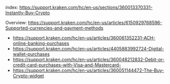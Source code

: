 index: https://support.kraken.com/hc/en-us/sections/360013370331-Instantly-Buy-Crypto

Overview: https://support.kraken.com/hc/en-us/articles/6150929768596-Supported-currencies-and-payment-methods
- https://support.kraken.com/hc/en-us/articles/360061352231-ACH-online-banking-purchases
- https://support.kraken.com/hc/en-us/articles/4405883992724-Digital-wallet-purchases
- https://support.kraken.com/hc/en-us/articles/360048212832-Debit-or-credit-card-purchases-with-Visa-and-Mastercard-
- https://support.kraken.com/hc/en-us/articles/360051144472-The-Buy-Crypto-widget
